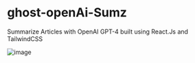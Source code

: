 # ghost-openAi-Sumz
Summarize Articles with OpenAI GPT-4 built using React.Js and TailwindCSS

![image](https://github.com/Ghostsmaw/ghost-openAi-Sumz/assets/25077504/acc105e0-06d0-479e-b0d8-cf41487ffc4d)

